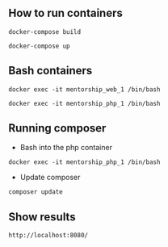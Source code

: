 ## How to run containers

```docker-compose build```

```docker-compose up```

## Bash containers

```docker exec -it mentorship_web_1 /bin/bash```

```docker exec -it mentorship_php_1 /bin/bash```

## Running composer

* Bash into the php container

```docker exec -it mentorship_php_1 /bin/bash```

* Update composer

```composer update```

## Show results
```http://localhost:8080/```